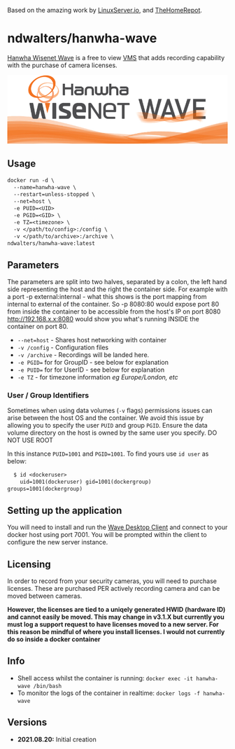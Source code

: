 [linuxserverurl]: https://linuxserver.io
[thehomerepoturl]: https://github.com/thehomerepot
[appurl]: https://wavevms.com/
[hub]: https://hub.docker.com/r/ndwalters/hanwha-wave/

Based on the amazing work by [LinuxServer.io][linuxserverurl], and [TheHomeRepot][thehomerepoturl]. 

# ndwalters/hanwha-wave

[Hanwha Wisenet Wave][appurl] is a free to view [VMS](https://en.wikipedia.org/wiki/Video_management_system) that adds recording capability with the purchase of camera licenses.

[![Hanwha Wisenet Wave](https://github.com/ndwalters/hanwha-wave/blob/latest/hanwha-wisenet-wave.png)][appurl]

## Usage

```
docker run -d \
  --name=hanwha-wave \
  --restart=unless-stopped \
  --net=host \
  -e PUID=<UID> 
  -e PGID=<GID> \
  -e TZ=<timezone> \
  -v </path/to/config>:/config \
  -v </path/to/archive>:/archive \
ndwalters/hanwha-wave:latest
```

## Parameters

The parameters are split into two halves, separated by a colon, the left hand side representing the host and the right the container side. 
For example with a port -p external:internal - what this shows is the port mapping from internal to external of the container.
So -p 8080:80 would expose port 80 from inside the container to be accessible from the host's IP on port 8080
http://192.168.x.x:8080 would show you what's running INSIDE the container on port 80.


* `--net=host` - Shares host networking with container
* `-v /config` - Configuration files
* `-v /archive` - Recordings will be landed here.
* `-e PGID=` for for GroupID - see below for explanation
* `-e PUID=` for for UserID - see below for explanation
* `-e TZ` - for timezone information *eg Europe/London, etc*

### User / Group Identifiers

Sometimes when using data volumes (`-v` flags) permissions issues can arise between the host OS and the container. We avoid this issue by allowing you to specify the user `PUID` and group `PGID`. Ensure the data volume directory on the host is owned by the same user you specify. DO NOT USE ROOT

In this instance `PUID=1001` and `PGID=1001`. To find yours use `id user` as below:

```
  $ id <dockeruser>
    uid=1001(dockeruser) gid=1001(dockergroup) groups=1001(dockergroup)
```

## Setting up the application

You will need to install and run the [Wave Desktop Client](https://wavevms.com/download/) and connect to your docker host using port 7001. You will be prompted within the client to configure the new server instance.

## Licensing

In order to record from your security cameras, you will need to purchase licenses. These are purchased PER actively recording camera and can be moved between cameras.

**However, the licenses are tied to a uniqely generated HWID (hardware ID) and cannot easily be moved. This may change in v3.1.X but currently you must log a support request to have licenses moved to a new server. For this reason be mindful of where you install licenses. I would not currently do so inside a docker container**

## Info

* Shell access whilst the container is running: `docker exec -it hanwha-wave /bin/bash`
* To monitor the logs of the container in realtime: `docker logs -f hanwha-wave`


## Versions

+ **2021.08.20:** Initial creation
